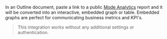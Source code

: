 In an Outline document, paste a link to a public [Mode Analytics](https://modeanalytics.com) report and it will be converted into an interactive, embedded graph or table. Embedded graphs are perfect for communicating business metrics and KPI's.

> This integration works without any additional settings or authentication.
